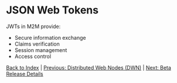 # JSON Web Tokens

JWTs in M2M provide:

- Secure information exchange
- Claims verification
- Session management
- Access control

[Back to Index](../index.md) | [Previous: Distributed Web Nodes (DWN)](./dwn.md) | [Next: Beta Release Details](../beta.md)